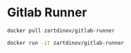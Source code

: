 # Gitlab Runner

```bash
docker pull zartdinov/gitlab-runner
```

```bash
docker run -it zartdinov/gitlab-runner
```